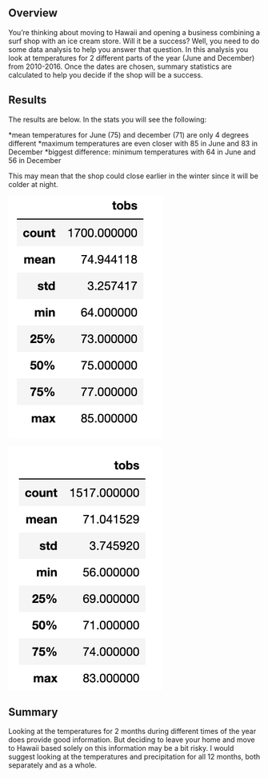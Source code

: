 ## Overview

You’re thinking about moving to Hawaii and opening a business combining a surf shop with an ice cream store. Will it be a success? Well, you need to do some data analysis to help you answer that question. In this analysis you look at temperatures for 2 different parts of the year (June and December) from 2010-2016. Once the dates are chosen, summary statistics are calculated to help you decide if the shop will be a success.

## Results

The results are below. In the stats you will see the following:

*mean temperatures for June (75) and december (71) are only 4 degrees different 
*maximum temperatures are even closer with 85 in June and 83 in December
*biggest difference: minimum temperatures with 64 in June and 56 in December

This may mean that the shop could close earlier in the winter since it will be colder at night.

![alt text](https://github.com/Betsy-Kalkwarf/surfs_up/blob/main/JuneStats.png)

![alt text](https://github.com/Betsy-Kalkwarf/surfs_up/blob/main/DecemberStats.png)


## Summary

Looking at the temperatures for 2 months during different times of the year does provide good information. But deciding to leave your home and move to Hawaii based solely on this information may be a bit risky. I would suggest looking at the temperatures and precipitation for all 12 months, both separately and as a whole.
